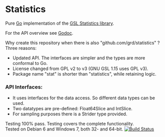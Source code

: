 # Statistics

Pure [Go](http://www.golang.org) implementation of the [GSL Statistics library](http://www.gnu.org/software/gsl/manual/html_node/Statistics.html).

For the API overview see [Godoc](http://godoc.org/github.com/grd/stat).

Why create this repository when there is also "github.com/grd/statistics" ?
Three reasons:
- Updated API. The interfaces are simpler and the types are more conformal to Go.
- License changed from GPL v2 to v3 (GNU GSL 1.15 uses GPL v3).
- Package name "stat" is shorter than "statistics", while retaining logic.

### API Interfaces:
- It uses interfaces for the data access. So different data types can be used.
- Two datatypes are pre-defined: Float64Slice and IntSlice.
- For sampling purposes there is a Strider type provided.

Testing 100% pass. Testing covers the complete functionality.  
Tested on Debian 6 and Windows 7, both 32- and 64-bit.
[![Build Status](https://travis-ci.org/grd/stat.png)](https://travis-ci.org/grd/stat)

